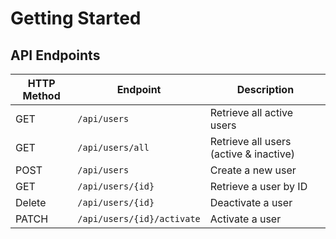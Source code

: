 # Getting Started

## API Endpoints

| HTTP Method | Endpoint                   | Description                            |
|-------------|----------------------------|----------------------------------------|
| GET         | `/api/users`               | Retrieve all active users              |
| GET         | `/api/users/all`           | Retrieve all users (active & inactive) |
| POST        | `/api/users`               | Create a new user                      |
| GET         | `/api/users/{id}`          | Retrieve a user by ID                  |
| Delete      | `/api/users/{id}`          | Deactivate a user                      |
| PATCH       | `/api/users/{id}/activate` | Activate a user                        |

